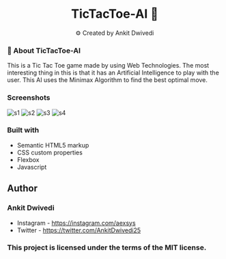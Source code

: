 <h1 align="center">TicTacToe-AI 🤖</h1>
<p align="center">
      ⚙️ Created by Ankit Dwivedi
</p>

### 🎯 About TicTacToe-AI

This is a Tic Tac Toe game made by using Web Technologies. The most interesting thing in this is that it has an Artificial Intelligence to play with the user. This AI uses the Minimax Algorithm to find the best optimal move.

### Screenshots
![s1](https://user-images.githubusercontent.com/65527745/154841942-33067088-85e5-4e54-8fa1-1f1abb6304ab.png)
![s2](https://user-images.githubusercontent.com/65527745/154841945-176caacb-f54c-498e-a847-1b531d145007.png)
![s3](https://user-images.githubusercontent.com/65527745/154841950-c4ccdd8f-dde8-4def-acab-22c3d4b8087d.png)
![s4](https://user-images.githubusercontent.com/65527745/154841953-5f7cfa94-a37f-4b9e-9d91-2bbef57eee77.png)

### Built with

- Semantic HTML5 markup
- CSS custom properties
- Flexbox
- Javascript

## Author
### Ankit Dwivedi
- Instagram - https://instagram.com/aexsys
- Twitter - https://twitter.com/AnkitDwivedi25

### This project is licensed under the terms of the MIT license.
